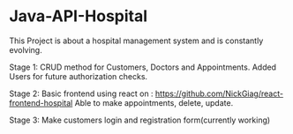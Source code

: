 # Java-API-Hospital

This Project is about a hospital management system and is constantly evolving.

Stage 1: CRUD method for Customers, Doctors and Appointments. Added Users for 
future authorization checks.

Stage 2: Basic frontend using react on : https://github.com/NickGiag/react-frontend-hospital
Able to make appointments, delete, update. 

Stage 3: Make customers login and registration form(currently working)



